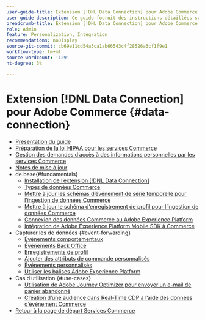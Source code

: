```yaml
---
user-guide-title: Extension [!DNL Data Connection] pour Adobe Commerce
user-guide-description: Ce guide fournit des instructions détaillées sur l’utilisation de l’extension  [!DNL Data Connection]  pour Adobe Commerce.
breadcrumb-title: Extension [!DNL Data Connection] pour Adobe Commerce
role: Admin
feature: Personalization, Integration
recommendations: noDisplay
source-git-commit: cb69e11cd54a3ca1ab66543c4f28526a3cf1f9e1
workflow-type: tm+mt
source-wordcount: '129'
ht-degree: 3%

---
```


# Extension [!DNL Data Connection] pour Adobe Commerce {#data-connection}

- [Présentation du guide](overview.md)
- [Préparation de la loi HIPAA pour les services Commerce](hipaa-readiness.md)
- [Gestion des demandes d’accès à des informations personnelles par les services Commerce](handle-privacy-request.md)
- [Notes de mise à jour](release-notes.md)
- de base{#fundamentals}
   - [Installation de l’extension  [!DNL Data Connection] ](install.md)
   - [Types de données Commerce](data-ingestion.md)
   - [Mettre à jour les schémas d’événement de série temporelle pour l’ingestion de données Commerce](update-xdm.md)
   - [Mettre à jour le schéma d’enregistrement de profil pour l’ingestion de données Commerce](profile-data.md)
   - [Connexion des données Commerce au Adobe Experience Platform](connect-data.md)
   - [Intégration de Adobe Experience Platform Mobile SDK à Commerce](mobile-sdk-epc.md)
- Capturer les de données {#event-forwarding}
   - [Événements comportementaux](events.md)
   - [Événements Back Office](events-backoffice.md)
   - [Enregistrements de profil](events-profilerecord.md)
   - [Ajouter des attributs de commande personnalisés](custom-attributes.md)
   - [Événements personnalisés](custom-events.md)
   - [Utiliser les balises Adobe Experience Platform](using-tags.md)
- Cas d’utilisation {#use-cases}
   - [Utilisation de Adobe Journey Optimizer pour envoyer un e-mail de panier abandonné](using-ajo.md)
   - [Création d’une audience dans Real-Time CDP à l’aide des données d’événement Commerce](create-audience.md)
- [Retour à la page de départ Services Commerce](https://experienceleague.adobe.com/docs/commerce/user-guides/home.html)
